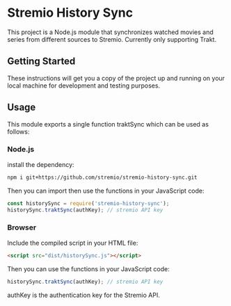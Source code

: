 # Stremio History Sync

This project is a Node.js module that synchronizes watched movies and series from different sources to Stremio.
Currently only supporting Trakt.

## Getting Started

These instructions will get you a copy of the project up and running on your local machine for development and testing purposes.

## Usage
This module exports a single function traktSync which can be used as follows:

### Node.js
install the dependency:
```bash
npm i git+https://github.com/stremio/stremio-history-sync.git
```
Then you can import then use the functions in your JavaScript code:
```javascript
const historySync = require('stremio-history-sync');
historySync.traktSync(authKey); // stremio API key
```

### Browser
Include the compiled script in your HTML file:
```HTML
<script src="dist/historySync.js"></script>
```
Then you can use the functions in your JavaScript code:
```javascript
historySync.traktSync(authKey); // stremio API key
```

authKey is the authentication key for the Stremio API.
